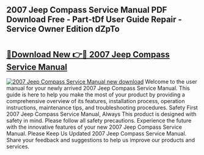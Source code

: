 ## 2007 Jeep Compass Service Manual PDF Download Free - Part-tDf User Guide Repair - Service Owner Edition dZpTo

# <h2><a href="http://bc1285.oget.top/?id=2007+Jeep+Compass+Service+Manual">🔗Download New 👉🔴 2007 Jeep Compass Service Manual</a></h2>

[![2007 Jeep Compass Service Manual new download](https://i.imgur.com/5g1atiW.png)](http://bc1285.oget.top/?id=2007+Jeep+Compass+Service+Manual)
Welcome to the user manual for your newly arrived 2007 Jeep Compass Service Manual. This guide is here to help you make the most of your product by providing a comprehensive overview of its features, installation process, operation instructions, maintenance tips, and troubleshooting procedures. Safety First 2007 Jeep Compass Service Manual, Always This product is designed with safety in mind. Please follow all safety precautions. Experience the future with the innovative features of your new 2007 Jeep Compass Service Manual. Please Keep Us Updated 2007 Jeep Compass Service Manual. Share your feedback and suggestions to help us improve our products and services.
